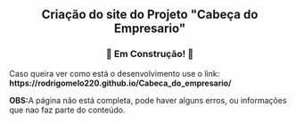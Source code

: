<h2 align="center"> Criação do site do Projeto "Cabeça do Empresario" </h2>
 
<h3 align="center"> 🚧 Em Construção! 🚧 </h3>

<p>Caso queira ver como está o desenvolvimento use o link: <strong> https://rodrigomelo220.github.io/Cabeca_do_empresario/ </strong></p>
<p><strong>OBS:</strong>A página não está completa, pode haver alguns erros, ou informações que nao faz parte do conteúdo.</p>
